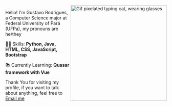 <img src="https://acegif.com/wp-content/uploads/cat-typing-1.gif" border="" alt="Gif pixelated typing cat, wearing glasses" width="300" height="300" align="right">

Hello! I'm Gustavo Rodrigues, a Computer Science major at Federal University of Pará (UFPa), my pronouns are he/they

👩‍💻 Skills: <strong>Python, Java, HTML, CSS, JavaScript, Bootstrap</strong>

📚 Currently Learning: <strong>Quasar framework with Vue</strong>

Thank You for visiting my profile, if you want to talk about anything, feel free to <a href="mailto:guscorod@gmail.com">Email me</a>
</p>

